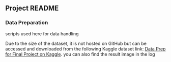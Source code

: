 ## Project README

### Data Preparation
scripts used here for data handling


Due to the size of the dataset, it is not hosted on GitHub but can be accessed and downloaded from the following Kaggle dataset link: [Data Prep for Final Project on Kaggle](https://www.kaggle.com/code/erkangxianyu/data-prep-for-final-project).
you can also find the result image in the log 
